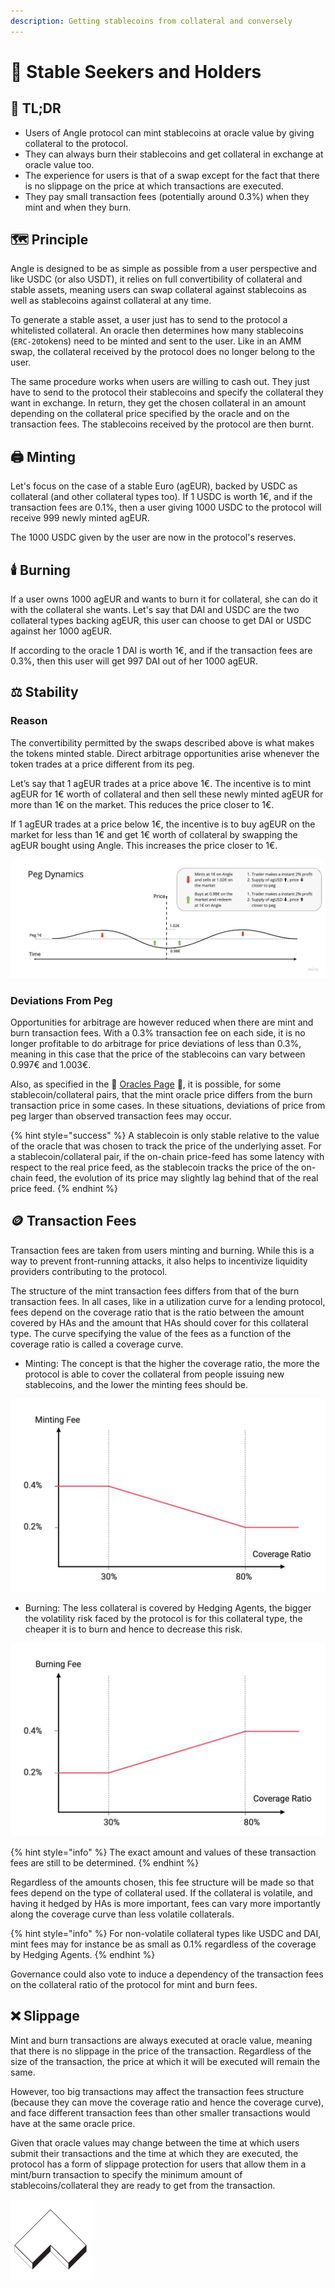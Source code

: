 ```yaml
---
description: Getting stablecoins from collateral and conversely
---
```


# 💱 Stable Seekers and Holders

## 🔎 TL;DR

* Users of Angle protocol can mint stablecoins at oracle value by giving collateral to the protocol.
* They can always burn their stablecoins and get collateral in exchange at oracle value too. 
* The experience for users is that of a swap except for the fact that there is no slippage on the price at which transactions are executed.
* They pay small transaction fees \(potentially around 0.3%\) when they mint and when they burn.  

## 🗺️ Principle

Angle is designed to be as simple as possible from a user perspective and like USDC \(or also USDT\), it relies on full convertibility of collateral and stable assets, meaning users can swap collateral against stablecoins as well as stablecoins against collateral at any time.

To generate a stable asset, a user just has to send to the protocol a whitelisted collateral. An oracle then determines how many stablecoins \(`ERC-20`tokens\) need to be minted and sent to the user. Like in an AMM swap, the collateral received by the protocol does no longer belong to the user.

The same procedure works when users are willing to cash out. They just have to send to the protocol their stablecoins and specify the collateral they want in exchange. In return, they get the chosen collateral in an amount depending on the collateral price specified by the oracle and on the transaction fees. The stablecoins received by the protocol are then burnt.

## 🖨️ Minting

Let's focus on the case of a stable Euro \(agEUR\), backed by USDC as collateral \(and other collateral types too\). If 1 USDC is worth 1€, and if the transaction fees are 0.1%, then a user giving 1000 USDC to the protocol will receive 999 newly minted agEUR.

The 1000 USDC given by the user are now in the protocol's reserves.

## 🕯️ Burning

If a user owns 1000 agEUR and wants to burn it for collateral, she can do it with the collateral she wants. Let's say that DAI and USDC are the two collateral types backing agEUR, this user can choose to get DAI or USDC against her 1000 agEUR.

If according to the oracle 1 DAI is worth 1€, and if the transaction fees are 0.3%, then this user will get 997 DAI out of her 1000 agEUR.

## ⚖️ Stability

### Reason

The convertibility permitted by the swaps described above is what makes the tokens minted stable. Direct arbitrage opportunities arise whenever the token trades at a price different from its peg.

Let’s say that 1 agEUR trades at a price above 1€. The incentive is to mint agEUR for 1€ worth of collateral and then sell these newly minted agEUR for more than 1€ on the market. This reduces the price closer to 1€.

If 1 agEUR trades at a price below 1€, the incentive is to buy agEUR on the market for less than 1€ and get 1€ worth of collateral by swapping the agEUR bought using Angle. This increases the price closer to 1€.

![Angle Peg Dynamics](../../.gitbook/assets/peg.jpg)

### Deviations From Peg

Opportunities for arbitrage are however reduced when there are mint and burn transaction fees. With a 0.3% transaction fee on each side, it is no longer profitable to do arbitrage for price deviations of less than 0.3%, meaning in this case that the price of the stablecoins can vary between 0.997€ and 1.003€.

Also, as specified in the 🔱 [Oracles Page](../oracles.md) 🔱, it is possible, for some stablecoin/collateral pairs, that the mint oracle price differs from the burn transaction price in some cases. In these situations, deviations of price from peg larger than observed transaction fees may occur.

{% hint style="success" %}
A stablecoin is only stable relative to the value of the oracle that was chosen to track the price of the underlying asset. For a stablecoin/collateral pair, if the on-chain price-feed has some latency with respect to the real price feed, as the stablecoin tracks the price of the on-chain feed, the evolution of its price may slightly lag behind that of the real price feed.
{% endhint %}

## 🪙 Transaction Fees

Transaction fees are taken from users minting and burning. While this is a way to prevent front-running attacks, it also helps to incentivize liquidity providers contributing to the protocol.

The structure of the mint transaction fees differs from that of the burn transaction fees. In all cases, like in a utilization curve for a lending protocol, fees depend on the coverage ratio that is the ratio between the amount covered by HAs and the amount that HAs should cover for this collateral type. The curve specifying the value of the fees as a function of the coverage ratio is called a coverage curve.

* Minting: The concept is that the higher the coverage ratio, the more the protocol is able to cover the collateral from people issuing new stablecoins, and the lower the minting fees should be.

![](../../.gitbook/assets/mintingfees.jpg)

* Burning: The less collateral is covered by Hedging Agents, the bigger the volatility risk faced by the protocol is for this collateral type, the cheaper it is to burn and hence to decrease this risk.

![](../../.gitbook/assets/burningfees.jpg)

{% hint style="info" %}
The exact amount and values of these transaction fees are still to be determined.
{% endhint %}

Regardless of the amounts chosen, this fee structure will be made so that fees depend on the type of collateral used. If the collateral is volatile, and having it hedged by HAs is more important, fees can vary more importantly along the coverage curve than less volatile collaterals.

{% hint style="info" %}
For non-volatile collateral types like USDC and DAI, mint fees may for instance be as small as 0.1% regardless of the coverage by Hedging Agents.
{% endhint %}

Governance could also vote to induce a dependency of the transaction fees on the collateral ratio of the protocol for mint and burn fees.

## ❌ Slippage

Mint and burn transactions are always executed at oracle value, meaning that there is no slippage in the price of the transaction. Regardless of the size of the transaction, the price at which it will be executed will remain the same.

However, too big transactions may affect the transaction fees structure \(because they can move the coverage ratio and hence the coverage curve\), and face different transaction fees than other smaller transactions would have at the same oracle price.

Given that oracle values may change between the time at which users submit their transactions and the time at which they are executed, the protocol has a form of slippage protection for users that allow them in a mint/burn transaction to specify the minimum amount of stablecoins/collateral they are ready to get from the transaction.

![](../../.gitbook/assets/emoji-user%20%283%29.png)

